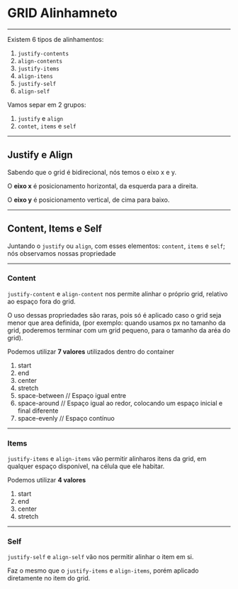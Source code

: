 # GRID Alinhamneto
___

Existem 6 tipos de alinhamentos:
1. `justify-contents`
2. `align-contents`
3. `justify-items`
4. `align-itens`
5. `justify-self`
6. `align-self`

Vamos separ em 2 grupos:
1. `justify` e `align`
2. `contet`, `items` e `self`

---

## Justify e Align
Sabendo que o grid é bidirecional, nós temos o eixo x e y.

O **eixo x** é posicionamento horizontal, da esquerda para a direita.

O **eixo y** é posicionamento vertical, de cima para baixo.

---

## Content, Items e Self
Juntando o `justify` ou `align`, com esses elementos: `content`, `items` e `self`; nós observamos nossas propriedade

---

### Content
`justify-content` e `align-content` nos permite alinhar o próprio grid, relativo ao espaço fora do grid.

O uso dessas propriedades são raras, pois só é aplicado caso o grid seja menor que area definida, (por exemplo: quando usamos px no tamanho da grid, poderemos terminar com um grid pequeno, para o tamanho da aréa do grid).

Podemos utilizar **7 valores** utilizados dentro do container
1. start
2. end
3. center
4. stretch
5. space-between // Espaço igual entre
6. space-around // Espaço igual ao redor, colocando um espaço inicial e final diferente
7. space-evenly  // Espaço contínuo

---

### Items
`justify-items` e `align-items` vão permitir alinharos itens da grid, em qualquer espaço disponível, na célula que ele habitar.

Podemos utilizar **4 valores**
1. start
2. end
3. center
4. stretch

---

### Self
`justify-self` e `align-self` vão nos permitir alinhar o item em si.

Faz o mesmo que o `justify-items` e `align-items`, porém aplicado diretamente no item do grid.